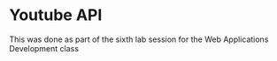 <h1>
    Youtube API
</h1>

<p>
    This was done as part of the sixth lab session for the Web Applications Development class
</p>